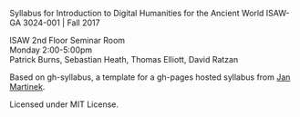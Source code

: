 Syllabus for 
Introduction to Digital Humanities for the Ancient World
ISAW-GA 3024-001 | Fall 2017

ISAW 2nd Floor Seminar Room  
Monday 2:00-5:00pm  
Patrick Burns, Sebastian Heath, Thomas Elliott, David Ratzan  

Based on gh-syllabus, a template for a gh-pages hosted syllabus from [Jan Martinek](https://github.com/jan-martinek/gh-syllabus/tree/gh-pages).

Licensed under MIT License.
